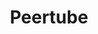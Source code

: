 ---
title: Peertube
image: designers-ethiques-peertube.jpg
description: Retrouvez toutes les vidéos des Designers Ethiques.
subjects:
- numerique-responsable
types:
- podcast
link: https://peertube.designersethiques.org
---